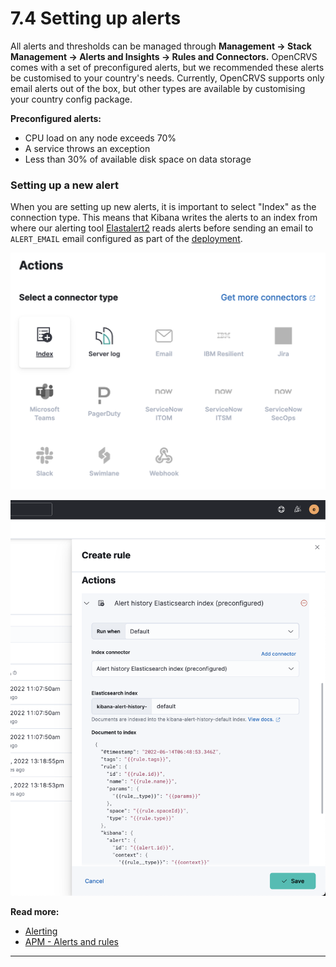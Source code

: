 # 7.4 Setting up alerts

All alerts and thresholds can be managed through **Management -> Stack Management -> Alerts and Insights -> Rules and Connectors.** OpenCRVS comes with a set of preconfigured alerts, but we recommended these alerts be customised to your country's needs. Currently, OpenCRVS supports only email alerts out of the box, but other types are available by customising your country config package.

**Preconfigured alerts:**

* CPU load on any node exceeds 70%
* A service throws an exception
* Less than 30% of available disk space on data storage

### Setting up a new alert

When you are setting up new alerts, it is important to select "Index" as the connection type. This means that Kibana writes the alerts to an index from where our alerting tool [Elastalert2](https://github.com/jertel/elastalert2) reads alerts before sending an email to `ALERT_EMAIL` email configured as part of the [deployment](../3.-installation/3.3-set-up-a-server-hosted-environment/3.3.6-deploy.md).&#x20;

![](<../../.gitbook/assets/image (6).png>)

![](<../../.gitbook/assets/image (7) (1) (1).png>)



**Read more:**

* [Alerting](https://www.elastic.co/guide/en/kibana/current/alerting-getting-started.html)
* [APM - Alerts and rules](https://www.elastic.co/guide/en/kibana/master/apm-alerts.html#apm-alerts)

****


